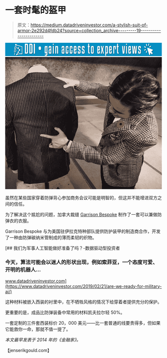 # 一套时髦的盔甲

> 原文：<https://medium.datadriveninvestor.com/a-stylish-suit-of-armor-2e292d4fdb24?source=collection_archive---------19----------------------->

[![](img/f327cfd69c7f23a527c57238a2ecea14.png)](http://www.track.datadriveninvestor.com/1B9E)![](img/005ea7ff80779440d08c6908fa20835d.png)

虽然在某些国家穿着防弹背心参加商务会议可能是明智的，但这并不能增进双方之间的信任。

为了解决这个尴尬的问题，加拿大裁缝 [Garrison Bespoke](https://garrisonbespoke.com/custom-suits/bulletproof-suit/) 制作了一套可以兼做防弹衣的衣服。

Garrison Bespoke 与为美国驻伊拉克特种部队提供防护装甲的制造商合作，开发了一种由防弹碳纳米管制成的薄而柔韧的织物。

[](https://www.datadriveninvestor.com/2019/02/21/are-we-ready-for-military-ai/) [## 我们为军事人工智能做好准备了吗？-数据驱动型投资者

### 今天，算法可能会以迷人的形状出现，例如索菲亚，一个态度可爱、开明的机器人…

www.datadriveninvestor.com](https://www.datadriveninvestor.com/2019/02/21/are-we-ready-for-military-ai/) 

这种材料被嵌入西装的衬里中，在不牺牲风格的情况下给穿着者提供充分的保护。

更重要的是，成品比防弹装备中常用的材料凯夫拉尔轻 50%。

一套定制的三件套西装标价 20，000 美元——比一套普通的线要贵得多，但如果它能救你一命，那就不值一提了。

*本文最早发表于 2014 年的《金融家》。*

【jenserikgould.com】